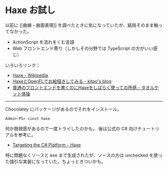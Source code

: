 # Haxe お試し
以前に [[曲線・曲面表現]] を調べたときに気になっていたが、結局そのまま触ってなかった。
- ActionScript を流れをくむ言語
- Web フロントエンド寄り（しかしその分野では TypeScript の方がいい感じ）

いろいろリンク：
- [Haxe - Wikipedia](https://ja.wikipedia.org/wiki/Haxe)
- [HaxeとOpenFLでお絵描きしてみる - kitao's blog](http://tkitao.hatenablog.com/entry/2016/04/03/221807)
- [普通のフロントエンドを書くのにHaxeをしばらく使っての所感 - タオルケット体操](http://hachibeechan.hateblo.jp/entry/2015/01/05/%E6%99%AE%E9%80%9A%E3%81%AE%E3%83%95%E3%83%AD%E3%83%B3%E3%83%88%E3%82%A8%E3%83%B3%E3%83%89%E3%82%92%E6%9B%B8%E3%81%8F%E3%81%AE%E3%81%ABHaxe%E3%82%92%E3%81%97%E3%81%B0%E3%82%89%E3%81%8F%E4%BD%BF)

---

Chocolatey にパッケージがあるのでそれをインストール。
```
Admin-PS> cinst haxe
```
何か既視感があるので一度トライしたのかも。
後は公式の C# 向けチュートリアルを参考に。
- [Targeting the C# Platform - Haxe](http://old.haxe.org/doc/targets/csharp)

特に問題なくソースと exe まで生成されたが、ソースの方は unchecked を使った強引な実装になっていた。ちょっときついかも。